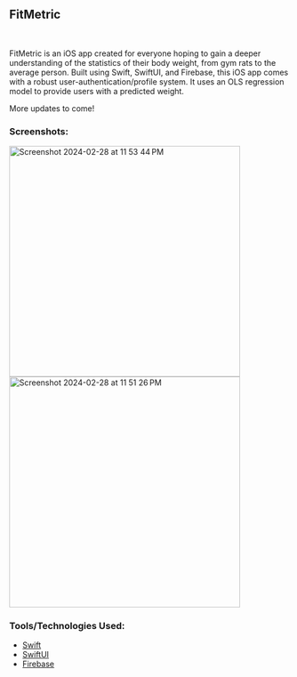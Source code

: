 <h2>FitMetric</h2></br>

FitMetric is an iOS app created for everyone hoping to gain a deeper understanding of the statistics of their body weight, from gym rats to the average person. Built using Swift, SwiftUI, and Firebase, this iOS app comes with a robust user-authentication/profile system. It uses an OLS regression model to provide users with a predicted weight. <br />

More updates to come! <br />

### Screenshots: <br />

<img width="415" alt="Screenshot 2024-02-28 at 11 53 44 PM" src="https://github.com/ThomasQi3141/FitMetric/assets/131242218/b1fe251b-0e95-4785-9ddf-a68575a001da">
<img width="415" alt="Screenshot 2024-02-28 at 11 51 26 PM" src="https://github.com/ThomasQi3141/FitMetric/assets/131242218/63d0123a-2eaf-4746-90d0-7cea200ce8b2">



### Tools/Technologies Used: <br />
<ul>
  <li><a href="https://developer.apple.com/swift/">Swift</a></li>
  <li><a href="https://developer.apple.com/xcode/swiftui/">SwiftUI</a></li>
  <li><a href="https://firebase.google.com/">Firebase</a></li>
</ul>
